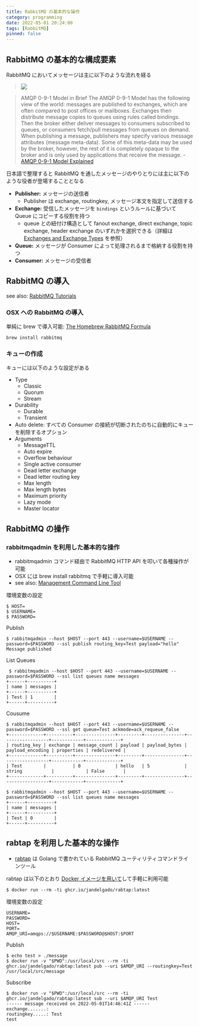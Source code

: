 ```yaml
---
title: RabbitMQ の基本的な操作
category: programming
date: 2022-05-01 20:24:00
tags: [RabbitMQ]
pinned: false
---
```


## RabbitMQ の基本的な構成要素

RabbitMQ においてメッセージは主に以下のような流れを経る

> ![](https://www.rabbitmq.com/img/tutorials/intro/hello-world-example-routing.png)

> AMQP 0-9-1 Model in Brief
> The AMQP 0-9-1 Model has the following view of the world: messages are published to exchanges, which are often compared to post offices or mailboxes. Exchanges then distribute message copies to queues using rules called bindings. Then the broker either deliver messages to consumers subscribed to queues, or consumers fetch/pull messages from queues on demand.
> When publishing a message, publishers may specify various message attributes (message meta-data). Some of this meta-data may be used by the broker, however, the rest of it is completely opaque to the broker and is only used by applications that receive the message. - [AMQP 0-9-1 Model Explained](https://www.rabbitmq.com/tutorials/amqp-concepts.html#amqp-model)

日本語で整理すると RabbitMQ を通したメッセージのやりとりには主に以下のような役者が登場することとなる

- **Publisher:** メッセージの送信者
  - Publisher は exchange, routingkey, メッセージ本文を指定して送信する
- **Exchange:** 受信したメッセージを `bindings` というルールに基づいて Queue にコピーする役割を持つ
  - queue との紐付け構造として fanout exchange, direct exchange, topic exchange, header exchange のいずれかを選択できる（詳細は [Exchanges and Exchange Types](https://www.rabbitmq.com/tutorials/amqp-concepts.html#exchanges) を参照）
- **Queue:** メッセージが Consumer によって処理されるまで格納する役割を持つ
- **Consumer:** メッセージの受信者

## RabbitMQ の導入

see also: [RabbitMQ Tutorials](https://www.rabbitmq.com/getstarted.html)

### OSX への RabbitMQ の導入

単純に brew で導入可能: [The Homebrew RabbitMQ Formula](https://www.rabbitmq.com/install-homebrew.html)

```
brew install rabbitmq
```

### キューの作成

キューには以下のような設定がある

- Type
  - Classic
  - Quorum
  - Stream
- Durability
  - Durable
  - Transient
- Auto delete: すべての Consumer の接続が切断されたのちに自動的にキューを削除するオプション
- Arguments
  - MessageTTL
  - Auto expire
  - Overflow behaviour
  - Single active consumer
  - Dead letter exchange
  - Dead letter routing key
  - Max length
  - Max length bytes
  - Maximum priority
  - Lazy mode
  - Master locator

## RabbitMQ の操作

### rabbitmqadmin を利用した基本的な操作

- rabbitmqadmin コマンド経由で RabbitMQ HTTP API を叩いて各種操作が可能
- OSX には brew install rabbitmq で手軽に導入可能
- see also: [Management Command Line Tool](https://www.rabbitmq.com/management-cli.html)

環境変数の設定

```
$ HOST=
$ USERNAME=
$ PASSWORD=
```

Publish

```
$ rabbitmqadmin --host $HOST --port 443 --username=$USERNAME --password=$PASSWORD --ssl publish routing_key=Test payload="hello"
Message published
```

List Queues

```
 $ rabbitmqadmin --host $HOST --port 443 --username=$USERNAME --password=$PASSWORD --ssl list queues name messages
+------+----------+
| name | messages |
+------+----------+
| Test | 1        |
+------+----------+
```

Cousume

```
$ rabbitmqadmin --host $HOST --port 443 --username=$USERNAME --password=$PASSWORD --ssl get queue=Test ackmode=ack_requeue_false
+-------------+----------+---------------+---------+---------------+------------------+------------+-------------+
| routing_key | exchange | message_count | payload | payload_bytes | payload_encoding | properties | redelivered |
+-------------+----------+---------------+---------+---------------+------------------+------------+-------------+
| Test        |          | 0             | hello   | 5             | string           |            | False       |
+-------------+----------+---------------+---------+---------------+------------------+------------+-------------+

$ rabbitmqadmin --host $HOST --port 443 --username=$USERNAME --password=$PASSWORD --ssl list queues name messages
+------+----------+
| name | messages |
+------+----------+
| Test | 0        |
+------+----------+
```

## rabtap を利用した基本的な操作

- [rabtap](https://github.com/jandelgado/rabtap) は Golang で書かれている RabbitMQ ユーティリティコマンドラインツール

rabtap は以下のとおり [Docker イメージを用いて](https://github.com/jandelgado/rabtap#docker-image)して手軽に利用可能

```
$ docker run --rm -ti ghcr.io/jandelgado/rabtap:latest
```

環境変数の設定

```
USERNAME=
PASSWORD=
HOST=
PORT=
AMQP_URI=amqps://$USERNAME:$PASSWORD@$HOST:$PORT
```

Publish

```
$ echo test > ./message
$ docker run -v "$PWD":/usr/local/src --rm -ti ghcr.io/jandelgado/rabtap:latest pub --uri $AMQP_URI --routingkey=Test /usr/local/src/message
```

Subscribe

```
$ docker run -v "$PWD":/usr/local/src --rm -ti ghcr.io/jandelgado/rabtap:latest sub --uri $AMQP_URI Test
------ message received on 2022-05-01T14:46:41Z ------
exchange.......:
routingkey.....: Test
test
```

